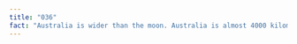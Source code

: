 ```yaml
---
title: "036"
fact: "Australia is wider than the moon. Australia is almost 4000 kilometers from west to east while the moon is only 3474 kilometers wide."
---
```

